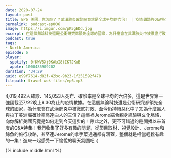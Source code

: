 ```yaml
---
date: 2020-07-24
layout: post
title: EP6 美國，你怎麼了？武漢肺炎確診率竟然是全球平均的六倍！ | 疫情雜談與Q&A特集！
permalink: podcast-ep006
image: https://i.imgur.com/pK5gEDd.jpg
excerpt: 在這個無論科技還是公衛研究都領先全球的國家，為什麼會在武漢肺炎中被徹底打敗、至今仍持續惡化中？又為什麼黑人與拉丁美洲裔確診率高達白人的三倍？
podcast: true
tags:
- North America
episode: 6
player:
  spotify: 0fKWV5Xj0KAbI8tIKTJKxB
  apple: 1000485909202
duration: '34:29'
guid: e99f7614-d82f-42bc-9b23-1f251592f478
filepath: travel-wok-files/ep6.mp3
---
```


4,019,492人確診、145,053人死亡、確診率是全球平均的六倍多，這是世界第一強國截至7/22晚上9:30為止的疫情數據。在這個無論科技還是公衛研究都領先全球的國家，為什麼會在武漢肺炎中被徹底打敗、至今仍持續惡化中？又為什麼黑人與拉丁美洲裔確診率高達白人的三倍？這集裡Jerome結合親身經驗與文化脈絡，向你解析美國究竟是如何走到今天這步的！除此之外，更不可錯過的是開播以來首度的Q&A特集！我們收集了好多有趣的問題，從節目取材、視覺設計、Jerome和鯨魚的旅行攻略，甚至連Jerome的拿手菜通通都有涵蓋，整個就是相當輕鬆有趣的一集！進來一起感受一下愉悅的聊天氛圍吧 :)



{% include middle.html %}
